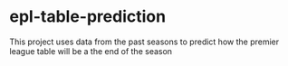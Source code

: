 # epl-table-prediction
This project uses data from the past seasons to predict how the premier league table will be a the end of the season
